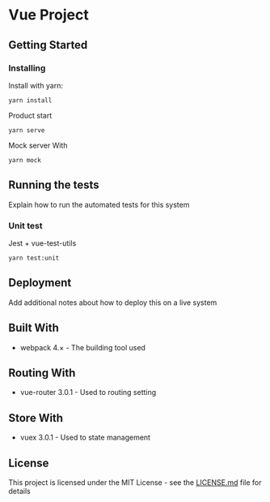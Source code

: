 # Vue Project

## Getting Started

### Installing

Install with yarn:

```
yarn install
```

Product start

```
yarn serve
```

Mock server With

```
yarn mock
```

## Running the tests

Explain how to run the automated tests for this system

### Unit test
Jest + vue-test-utils

```
yarn test:unit
```

## Deployment

Add additional notes about how to deploy this on a live system

## Built With

* webpack 4.× - The building tool used

## Routing With

* vue-router 3.0.1 - Used to routing setting

## Store With

* vuex 3.0.1 - Used to state management


## License

This project is licensed under the MIT License - see the [LICENSE.md](LICENSE.md) file for details
